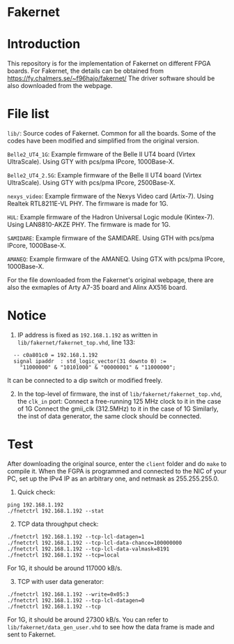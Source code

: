 # Fakernet


Introduction
============

This repository is for the implementation of Fakernet on different FPGA boards.
For Fakernet, the details can be obtained from https://fy.chalmers.se/~f96hajo/fakernet/
The driver software should be also downloaded from the webpage. 


File list
=========

`lib/`: Source codes of Fakernet. Common for all the boards. Some of the codes have been modified and simplified from the original version.

`Belle2_UT4_1G`: Example firmware of the Belle II UT4 board (Virtex UltraScale). Using GTY with pcs/pma IPcore, 1000Base-X.

`Belle2_UT4_2.5G`: Example firmware of the Belle II UT4 board (Virtex UltraScale). Using GTY with pcs/pma IPcore, 2500Base-X.

`nexys_video`: Example firmware of the Nexys Video card (Artix-7). Using Realtek RTL8211E-VL PHY. The firmware is made for 1G.

`HUL`: Example firmware of the Hadron Universal Logic module (Kintex-7). Using LAN8810-AKZE PHY. The firmware is made for 1G.

`SAMIDARE`: Example firmware of the SAMIDARE. Using GTH with pcs/pma IPcore, 1000Base-X.

`AMANEQ`: Example firmware of the AMANEQ. Using GTX with pcs/pma IPcore, 1000Base-X.

For the file downloaded from the Fakernet's original webpage, there are also the exmaples of Arty A7-35 board and Alinx AX516 board.


Notice
======

1. IP address is fixed as `192.168.1.192` as written in `lib/fakernet/fakernet_top.vhd`, line 133:
```
  -- c0a801c0 = 192.168.1.192
  signal ipaddr  : std_logic_vector(31 downto 0) :=
    "11000000" & "10101000" & "00000001" & "11000000";
```
It can be connected to a dip switch or modified freely.

2. In the top-level of firmware, the inst of `lib/fakernet/fakernet_top.vhd`, the `clk_in` port: 
Connect a free-running 125 MHz clock to it in the case of 1G
Connect the gmii_clk (312.5MHz) to it in the case of 1G
Similarly, the inst of data generator, the same clock should be connected.


Test
====

After downloading the original source, enter the `client` folder and do `make` to compile it.
When the FGPA is programmed and connected to the NIC of your PC, set up the IPv4 IP as an arbitrary one, and netmask as 255.255.255.0.

1. Quick check:
```
ping 192.168.1.192
./fnetctrl 192.168.1.192 --stat
```

2. TCP data throughput check:
```
./fnetctrl 192.168.1.192 --tcp-lcl-datagen=1
./fnetctrl 192.168.1.192 --tcp-lcl-data-chance=100000000
./fnetctrl 192.168.1.192 --tcp-lcl-data-valmask=8191
./fnetctrl 192.168.1.192 --tcp=local
```
For 1G, it should be around 117000 kB/s.

3. TCP with user data generator:
```
./fnetctrl 192.168.1.192 --write=0x05:3
./fnetctrl 192.168.1.192 --tcp-lcl-datagen=0
./fnetctrl 192.168.1.192 --tcp
```
For 1G, it should be around 27300 kB/s.
You can refer to `lib/fakernet/data_gen_user.vhd` to see how the data frame is made and sent to Fakernet.

